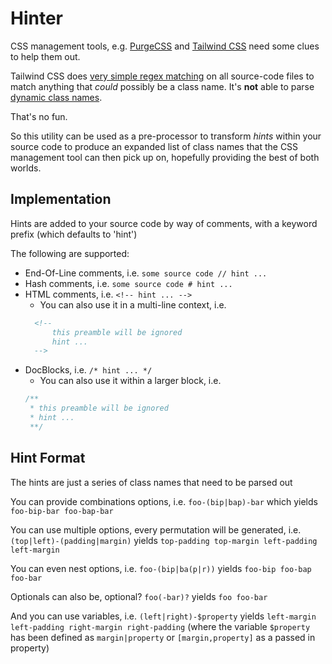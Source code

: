 # Hinter
CSS management tools, e.g. [PurgeCSS](https://purgecss.com/) and [Tailwind CSS](https://tailwindcss.com/)
need some clues to help them out.

Tailwind CSS does [very simple regex matching](https://tailwindcss.com/docs/content-configuration#class-detection-in-depth) on all source-code files to match anything
that *could* possibly be a class name. It's **not** able to parse [dynamic class names](https://tailwindcss.com/docs/content-configuration#dynamic-class-names).

That's no fun.

So this utility can be used as a pre-processor to transform *hints* within your source code to produce
an expanded list of class names that the CSS management tool can then pick up on, hopefully providing the best of both worlds.

## Implementation

Hints are added to your source code by way of comments, with a keyword prefix (which defaults to 'hint')

The following are supported:
* End-Of-Line comments, i.e. `some source code // hint ...`
* Hash comments, i.e. `some source code # hint ...`
* HTML comments, i.e. `<!-- hint ... -->`
  * You can also use it in a multi-line context, i.e.
  ```html
    <!--
        this preamble will be ignored
        hint ...
    -->
  ```
* DocBlocks, i.e. `/* hint ... */`
  * You can also use it within a larger block, i.e.
  ```javascript
  /**
   * this preamble will be ignored
   * hint ...
   **/
  ```

## Hint Format

The hints are just a series of class names that need to be parsed out

You can provide combinations options, i.e. `foo-(bip|bap)-bar` which yields `foo-bip-bar foo-bap-bar`

You can use multiple options, every permutation will be generated,
i.e. `(top|left)-(padding|margin)` yields `top-padding top-margin left-padding left-margin`

You can even nest options, i.e. `foo-(bip|ba(p|r))` yields `foo-bip foo-bap foo-bar`

Optionals can also be, optional? `foo(-bar)?` yields `foo foo-bar`

And you can use variables, i.e. `(left|right)-$property` yields `left-margin left-padding right-margin right-padding` (where the variable `$property` has been defined as `margin|property` or `[margin,property]` as a passed in property)
